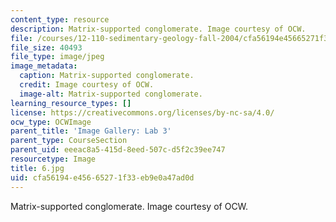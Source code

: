 ```yaml
---
content_type: resource
description: Matrix-supported conglomerate. Image courtesy of OCW.
file: /courses/12-110-sedimentary-geology-fall-2004/cfa56194e45665271f33eb9e0a47ad0d_6.jpg
file_size: 40493
file_type: image/jpeg
image_metadata:
  caption: Matrix-supported conglomerate.
  credit: Image courtesy of OCW.
  image-alt: Matrix-supported conglomerate.
learning_resource_types: []
license: https://creativecommons.org/licenses/by-nc-sa/4.0/
ocw_type: OCWImage
parent_title: 'Image Gallery: Lab 3'
parent_type: CourseSection
parent_uid: eeeac8a5-415d-8eed-507c-d5f2c39ee747
resourcetype: Image
title: 6.jpg
uid: cfa56194-e456-6527-1f33-eb9e0a47ad0d
---
```

Matrix-supported conglomerate. Image courtesy of OCW.